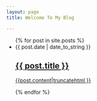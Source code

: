 ```yaml
---
layout: page
title: Welcome To My Blog

---
```



<ul class="posts">
  {% for post in site.posts %}
      <li><span>{{ post.date | date_to_string }} <a href="{{ BASE_PATH }}{{ post.url }}" > <h2>{{ post.title }} </h2>
	  {{post.content|truncatehtml }}</a></span> 
	  </li>


  <p></p>
  <p></p>
  {% endfor %}
</ul>

